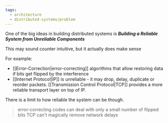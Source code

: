 ```yaml
---
tags:
  - architecture
  - distributed-systems/problem
---
```

One of the big ideas in building distributed systems is ***Building a Reliable System from Unreliable Components***

This may sound counter intuitive, but it actually does make sense

For example:
- [[Error-Correction|error-correcting]] algorithms that allow restoring data if bits get flipped by the interference
- [[Internet Protocol|IP]] is unreliable - it may drop, delay, duplicate or reorder packets. [[Transmission Control Protocol|TCP]] provides a more reliable transport layer on top of IP.

There is a limit to how reliable the system can be though.

>error-correcting codes can deal with only a small number of flipped bits
>TCP can't magically remove network delays